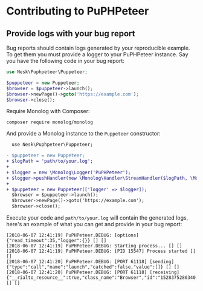 # Contributing to PuPHPeteer

## Provide logs with your bug report

Bug reports should contain logs generated by your reproducible example. To get them you must provide a logger to your PuPHPeteer instance. Say you have the following code in your bug report:

```php
use Nesk\Puphpeteer\Puppeteer;

$puppeteer = new Puppeteer;
$browser = $puppeteer->launch();
$browser->newPage()->goto('https://example.com');
$browser->close();
```

Require Monolog with Composer:

```shell
composer require monolog/monolog
```

And provide a Monolog instance to the `Puppeteer` constructor:

```diff
  use Nesk\Puphpeteer\Puppeteer;

- $puppeteer = new Puppeteer;
+ $logPath = 'path/to/your.log';
+ 
+ $logger = new \Monolog\Logger('PuPHPeteer');
+ $logger->pushHandler(new \Monolog\Handler\StreamHandler($logPath, \Monolog\Logger::DEBUG));
+ 
+ $puppeteer = new Puppeteer(['logger' => $logger]);
  $browser = $puppeteer->launch();
  $browser->newPage()->goto('https://example.com');
  $browser->close();
```

Execute your code and `path/to/your.log` will contain the generated logs, here's an example of what you can get and provide in your bug report:

```
[2018-06-07 12:41:19] PuPHPeteer.DEBUG: [options] {"read_timeout":35,"logger":{}} [] []
[2018-06-07 12:41:19] PuPHPeteer.DEBUG: Starting process... [] []
[2018-06-07 12:41:19] PuPHPeteer.DEBUG: [PID 15547] Process started [] []
[2018-06-07 12:41:20] PuPHPeteer.DEBUG: [PORT 61118] [sending] {"type":"call","name":"launch","catched":false,"value":[]} [] []
[2018-06-07 12:41:20] PuPHPeteer.DEBUG: [PORT 61118] [receiving] {"__rialto_resource__":true,"class_name":"Browser","id":"1528375280340.2676"} [] []
```
